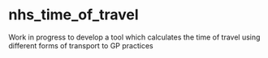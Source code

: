 # nhs_time_of_travel
Work in progress to develop a tool which calculates the time of travel using different forms of transport to GP practices 
